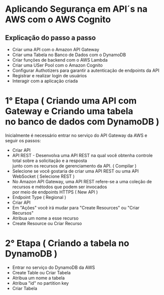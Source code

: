 # Aplicando Segurança em API´s na AWS com o AWS Cognito

## Explicação do passo a passo

- Criar uma API com o Amazon API Gateway
- Criar uma Tabela no Banco de Dados com o DynamoDB
- Criar funções de backend com o AWS Lambda
- Criar uma USer Pool com o Amazon Cognito
- Configurar Authotizers para garantir a autenticação de endpoints da API
- Registrar e realizar login de usuários
- Interagir com a aplicação criada

# 1° Etapa ( Criando uma API com Gateway e Criando uma tabela<br> no banco de dados com DynamoDB )

Inicialmente é necessário entrar no serviço do API Gateway da AWS e seguir os passos:

- Criar API
- API REST - Desenvolva uma API REST na qual você obtenha controle total sobre a solicitação e a resposta<br>
junto com os recursos de gerenciamento da API. ( Compilar )
- Selecione se você gostaria de criar uma API REST ou uma API WebSocket ( Selecione REST )
- No Amazon API Gateway, uma API REST refere-se a uma coleção de recursos e métodos que podem ser invocados<br>
por meio de endpoints HTTPS ( New API )
- Endpoint Type ( Regional )
- Criar API
- Em "Ações" você irá mudar para "Create Resources" ou "Criar Recursos"
- Atribua um nome a esse recurso
- Create Resource ou Criar Recurso

# 2° Etapa ( Criando a tabela no DynamoDB )
- Entrar no serviço do DynamoDB da AWS
- Create Table ou Criar Tabela
- Atribua um nome a tabela
- Atribua "id" no partition key
- Criar Tabela
